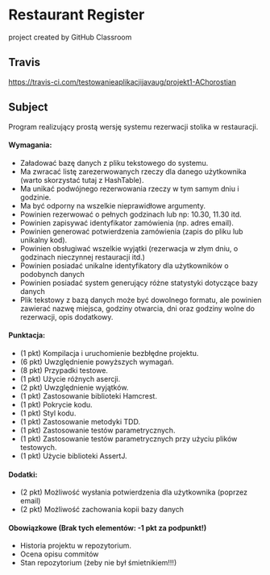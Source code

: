 # Restaurant Register

project created by GitHub Classroom

## Travis

https://travis-ci.com/testowanieaplikacjijavaug/projekt1-AChorostian

## Subject

Program realizujący prostą wersję systemu rezerwacji stolika w restauracji.

#### Wymagania:

* Załadować bazę danych z pliku tekstowego do systemu.
* Ma zwracać listę zarezerwowanych rzeczy dla danego użytkownika (warto skorzystać tutaj z HashTable).
* Ma unikać podwójnego rezerwowania rzeczy w tym samym dniu i godzinie.
* Ma być odporny na wszelkie nieprawidłowe argumenty.
* Powinien rezerwować o pełnych godzinach lub np: 10.30, 11.30 itd.
* Powinien zapisywać identyfikator zamówienia (np. adres email).
* Powinien generować potwierdzenia zamówienia (zapis do pliku lub unikalny kod).
* Powinien obsługiwać wszelkie wyjątki (rezerwacja w złym dniu, o godzinach nieczynnej restauracji itd.)
* Powinien posiadać unikalne identyfikatory dla użytkowników o podobynch danych
* Powinien posiadać system generujący różne statystyki dotyczące bazy danych
* Plik tekstowy z bazą danych może być dowolnego formatu, ale powinien zawierać nazwę miejsca, godziny otwarcia, dni oraz godziny wolne do rezerwacji, opis dodatkowy.

#### Punktacja:

* (1 pkt) Kompilacja i uruchomienie bezbłędne projektu.
* (6 pkt) Uwzględnienie powyższych wymagań.
* (8 pkt) Przypadki testowe.
* (1 pkt) Użycie różnych asercji.
* (2 pkt) Uwzględnienie wyjątków.
* (1 pkt) Zastosowanie biblioteki Hamcrest.
* (1 pkt) Pokrycie kodu.
* (1 pkt) Styl kodu.
* (1 pkt) Zastosowanie metodyki TDD.
* (1 pkt) Zastosowanie testów parametrycznych.
* (1 pkt) Zastosowanie testów parametrycznych przy użyciu plików testowych.
* (1 pkt) Użycie biblioteki AssertJ.

#### Dodatki:

* (2 pkt) Możliwość wysłania potwierdzenia dla użytkownika (poprzez email)
* (2 pkt) Możliwość zachowania kopii bazy danych
 
#### Obowiązkowe (Brak tych elementów: -1 pkt za podpunkt!)

* Historia projektu w repozytorium.
* Ocena opisu commitów
* Stan repozytorium (żeby nie był śmietnikiem!!!)
